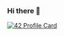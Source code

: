 ### Hi there 👋

<!--
**sben-chi/sben-chi** is a ✨ _special_ ✨ repository because its `README.md` (this file) appears on your GitHub profile.

Here are some ideas to get you started:

- 🔭 I’m currently working on ...
- 🌱 I’m currently learning ...
- 👯 I’m looking to collaborate on ...
- 🤔 I’m looking for help with ...
- 💬 Ask me about ...
- 📫 How to reach me: ...
- 😄 Pronouns: ...
- ⚡ Fun fact: ...
-->


[![42 Profile Card](https://1337-readme-xi.vercel.app/api/profile?cursus=42cursus&email=hide&login=sben-chi)](https://github.com/mohouyizme/1337-readme)
